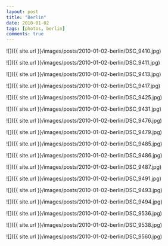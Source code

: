 ```yaml
---
layout: post
title: "Berlin"
date: 2010-01-02
tags: [photos, berlin]
comments: true
---
```

![]({{ site.url }}/images/posts/2010-01-02-berlin/DSC_9410.jpg)

![]({{ site.url }}/images/posts/2010-01-02-berlin/DSC_9411.jpg)

![]({{ site.url }}/images/posts/2010-01-02-berlin/DSC_9413.jpg)

![]({{ site.url }}/images/posts/2010-01-02-berlin/DSC_9417.jpg)

![]({{ site.url }}/images/posts/2010-01-02-berlin/DSC_9425.jpg)

![]({{ site.url }}/images/posts/2010-01-02-berlin/DSC_9431.jpg)

![]({{ site.url }}/images/posts/2010-01-02-berlin/DSC_9476.jpg)

![]({{ site.url }}/images/posts/2010-01-02-berlin/DSC_9479.jpg)

![]({{ site.url }}/images/posts/2010-01-02-berlin/DSC_9485.jpg)

![]({{ site.url }}/images/posts/2010-01-02-berlin/DSC_9486.jpg)

![]({{ site.url }}/images/posts/2010-01-02-berlin/DSC_9487.jpg)

![]({{ site.url }}/images/posts/2010-01-02-berlin/DSC_9491.jpg)

![]({{ site.url }}/images/posts/2010-01-02-berlin/DSC_9493.jpg)

![]({{ site.url }}/images/posts/2010-01-02-berlin/DSC_9494.jpg)

![]({{ site.url }}/images/posts/2010-01-02-berlin/DSC_9536.jpg)

![]({{ site.url }}/images/posts/2010-01-02-berlin/DSC_9538.jpg)

![]({{ site.url }}/images/posts/2010-01-02-berlin/DSC_9560.jpg)

